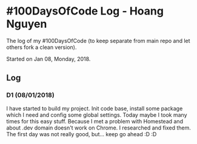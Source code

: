 # #100DaysOfCode Log - Hoang Nguyen
The log of my #100DaysOfCode (to keep separate from main repo and let others fork a clean version).

Started on Jan 08, Monday, 2018.

## Log

### D1 (08/01/2018)
I have started to build my project.
Init code base, install some package which I need and config some global settings.
Today maybe I took many times for this easy stuff. Because I met a problem with Homestead and about .dev domain doesn't work on Chrome.
I researched and fixed them. The first day was not really good, but... keep go ahead :D :D
